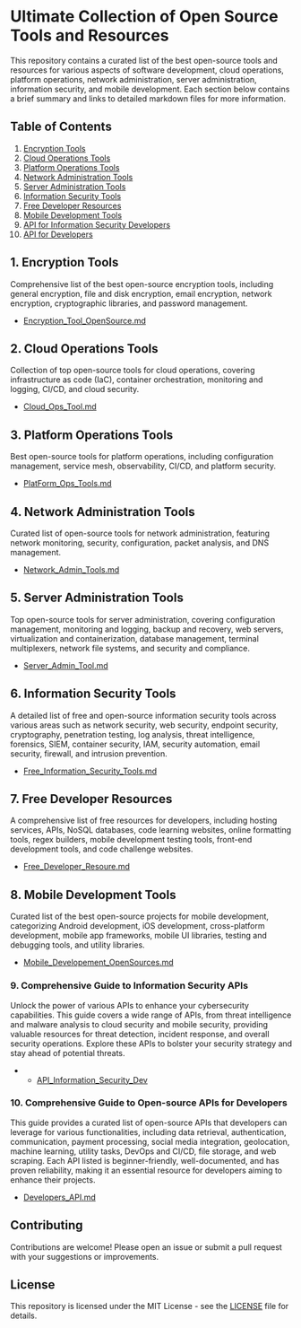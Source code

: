 # Ultimate Collection of Open Source Tools and Resources

This repository contains a curated list of the best open-source tools and resources for various aspects of software development, cloud operations, platform operations, network administration, server administration, information security, and mobile development. Each section below contains a brief summary and links to detailed markdown files for more information.

## Table of Contents

1. [Encryption Tools](#1-encryption-tools)
2. [Cloud Operations Tools](#2-cloud-operations-tools)
3. [Platform Operations Tools](#3-platform-operations-tools)
4. [Network Administration Tools](#4-network-administration-tools)
5. [Server Administration Tools](#5-server-administration-tools)
6. [Information Security Tools](#6-information-security-tools)
7. [Free Developer Resources](#7-free-developer-resources)
8. [Mobile Development Tools](#8-mobile-development-tools)
9. [API for Information Security Developers](#9-comprehensive-guide-to-information-security-apis)
10. [API for Developers](#10-comprehensive-guide-to-open-source-apis-for-developers)

## 1. Encryption Tools

Comprehensive list of the best open-source encryption tools, including general encryption, file and disk encryption, email encryption, network encryption, cryptographic libraries, and password management.

- [Encryption_Tool_OpenSource.md](Encryption_Tool_OpenSouce.md)

## 2. Cloud Operations Tools

Collection of top open-source tools for cloud operations, covering infrastructure as code (IaC), container orchestration, monitoring and logging, CI/CD, and cloud security.

- [Cloud_Ops_Tool.md](Cloud_Ops_Tool.md)

## 3. Platform Operations Tools

Best open-source tools for platform operations, including configuration management, service mesh, observability, CI/CD, and platform security.

- [PlatForm_Ops_Tools.md](PlatForm_Ops_Tools.md)

## 4. Network Administration Tools

Curated list of open-source tools for network administration, featuring network monitoring, security, configuration, packet analysis, and DNS management.

- [Network_Admin_Tools.md](Network_Admin_Tools.md)

## 5. Server Administration Tools

Top open-source tools for server administration, covering configuration management, monitoring and logging, backup and recovery, web servers, virtualization and containerization, database management, terminal multiplexers, network file systems, and security and compliance.

- [Server_Admin_Tool.md](Server_Admin_Tool.md)

## 6. Information Security Tools

A detailed list of free and open-source information security tools across various areas such as network security, web security, endpoint security, cryptography, penetration testing, log analysis, threat intelligence, forensics, SIEM, container security, IAM, security automation, email security, firewall, and intrusion prevention.

- [Free_Information_Security_Tools.md](Free_Information_Security_Tools.md)

## 7. Free Developer Resources

A comprehensive list of free resources for developers, including hosting services, APIs, NoSQL databases, code learning websites, online formatting tools, regex builders, mobile development testing tools, front-end development tools, and code challenge websites.

- [Free_Developer_Resoure.md](Free_Developer_Resoure.md)

## 8. Mobile Development Tools

Curated list of the best open-source projects for mobile development, categorizing Android development, iOS development, cross-platform development, mobile app frameworks, mobile UI libraries, testing and debugging tools, and utility libraries.

- [Mobile_Developement_OpenSources.md](Mobile_Developement_OpenSources.md)

### 9. Comprehensive Guide to Information Security APIs

Unlock the power of various APIs to enhance your cybersecurity capabilities. This guide covers a wide range of APIs, from threat intelligence and malware analysis to cloud security and mobile security, providing valuable resources for threat detection, incident response, and overall security operations. Explore these APIs to bolster your security strategy and stay ahead of potential threats.

- - [API_Information_Security_Dev](API_Information_Security_Dev.md)

### 10. Comprehensive Guide to Open-source APIs for Developers

This guide provides a curated list of open-source APIs that developers can leverage for various functionalities, including data retrieval, authentication, communication, payment processing, social media integration, geolocation, machine learning, utility tasks, DevOps and CI/CD, file storage, and web scraping. Each API listed is beginner-friendly, well-documented, and has proven reliability, making it an essential resource for developers aiming to enhance their projects.

- [Developers_API.md](API_For_DevelopersI.md)

## Contributing

Contributions are welcome! Please open an issue or submit a pull request with your suggestions or improvements.

## License

This repository is licensed under the MIT License - see the [LICENSE](LICENSE) file for details.
